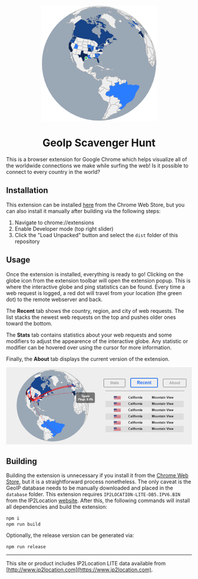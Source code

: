 <p align="center">
  <img src="/screenshots/main-alpha.png">
</p>

<h1 align="center">
  GeoIp Scavenger Hunt
</h1>

This is a browser extension for Google Chrome which helps visualize all of the worldwide connections we make while surfing the web! Is it possible to connect to every country in the world?

## Installation

This extension can be installed [here](https://chrome.google.com/webstore/detail/geoip-scavenger-hunt/mkfnhhpghjndoehnekjjjjibdjojclne/related) from the Chrome Web Store, but you can also install it manually after building via the following steps:
1. Navigate to chrome://extensions
2. Enable Developer mode (top right slider)
3. Click the "Load Unpacked" button and select the `dist` folder of this repository

## Usage

Once the extension is installed, everything is ready to go! Clicking on the globe icon from the extension toolbar will open the extension popup. This is where the interactive globe and ping statistics can be found. Every time a web request is logged, a red dot will travel from your location (the green dot) to the remote webserver and back.

The **Recent** tab shows the country, region, and city of web requests. The list stacks the newest web requests on the top and pushes older ones toward the bottom.

The **Stats** tab contains statistics about your web requests and some modifiers to adjust the appearence of the interactive globe. Any statistic or modifier can be hovered over using the cursor for more information.

Finally, the **About** tab displays the current version of the extension.

<p align="center">
  <img src="/screenshots/recent.png">
</p>

## Building

Building the extension is unnecessary if you install it from the [Chrome Web Store](https://chrome.google.com/webstore/detail/geoip-scavenger-hunt/mkfnhhpghjndoehnekjjjjibdjojclne/related), but it is a straightforward process nonetheless. The only caveat is the GeoIP database needs to be manually downloaded and placed in the `database` folder. This extension requires `IP2LOCATION-LITE-DB5.IPV6.BIN` from the IP2Location [website](https://lite.ip2location.com/).
After this, the following commands will install all dependencies and build the extension:
```
npm i
npm run build
```
Optionally, the release version can be generated via:
```
npm run release
```
------------------
This site or product includes IP2Location LITE data available from [http://www.ip2location.com](https://www.ip2location.com).
